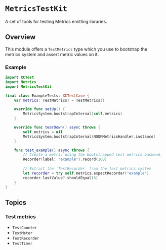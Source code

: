 # ``MetricsTestKit``

A set of tools for testing Metrics emitting libraries.

## Overview

This module offers a ``TestMetrics`` type which you use to bootstrap the metrics system and assert metric values on it.

### Example

```swift
import XCTest
import Metrics
import MetricsTestKit

final class ExampleTests: XCTestCase {
    var metrics: TestMetrics! = TestMetrics()

    override func setUp() {
        MetricsSystem.bootstrapInternal(self.metrics)
    }

    override func tearDown() async throws {
        self.metrics = nil
        MetricsSystem.bootstrapInternal(NOOPMetricsHandler.instance)
    }

    func test_example() async throws {
        // Create a metric using the bootstrapped test metrics backend:
        Recorder(label: "example").record(100)
        
        // Extract the `TestRecorder` from the test metrics system 
        let recorder = try self.metrics.expectRecorder("example")
        recorder.lastValue?.shouldEqual(6)
    }
}
```

## Topics

### Test metrics

- ``TestCounter``
- ``TestMeter``
- ``TestRecorder``
- ``TestTimer``
